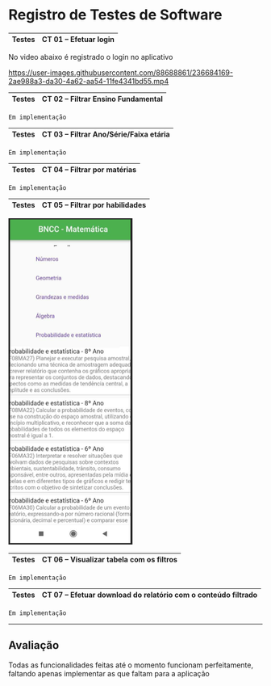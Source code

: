 # Registro de Testes de Software


| Testes 	| CT 01 – Efetuar login |
|:---:	|:---:	|
No video abaixo é registrado o login no aplicativo

https://user-images.githubusercontent.com/88688861/236684169-2ae988a3-da30-4a62-aa54-11fe4341bd55.mp4


| Testes 	| CT 02 – Filtrar Ensino Fundamental |
|:---:	|:---:	|

`Em implementação` 

| Testes 	| CT 03 – Filtrar Ano/Série/Faixa etária |
|:---:	|:---:	|

`Em implementação` 

| Testes 	| CT 04 – Filtrar por matérias |
|:---:	|:---:	|
`Em implementação` 

| Testes 	| CT 05 – Filtrar por habilidades |
|:---:	|:---:	|

![Esquema Relacional](img/ProgramaçãoFuncionalidades/Pag2.png)

| Testes 	| CT 06 – Visualizar tabela com os filtros |
|:---:	|:---:	|

`Em implementação` 
  
| Testes 	| CT 07 – Efetuar download do relatório com o conteúdo filtrado |
|:---:	|:---:	|

`Em implementação` 


---



## Avaliação

Todas as funcionalidades feitas até o momento funcionam perfeitamente, faltando apenas implementar as que faltam para a aplicação
